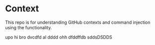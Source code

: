 # Context

This repo is for understanding GitHub contexts and command injection using the functionality.

upo
hi bro
dvcdfd
al
dddd
ohh
dfddffdb
sddsDSDDS
